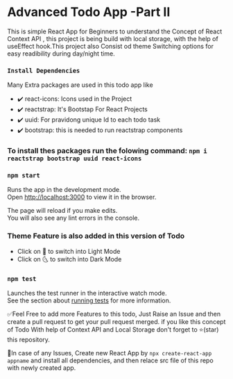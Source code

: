 # Advanced Todo App -Part II

This is simple React App for Beginners to understand the Concept of React Context API , this project is being build with local storage, with the help of useEffect hook.This project also Consist od theme Switching options for easy readibility during day/night time.
### `Install Dependencies`

Many Extra packages are used in this todo app like
- ✔️ react-icons: Icons used in the Project 
- ✔️ reactstrap: It's Bootstap For React Projects
- ✔️ uuid: For pravidong unique Id to each todo task
- ✔️ bootstrap: this is needed to run reactstrap components

### To install thes packages run the folowing command:   `npm i reactstrap bootstrap uuid react-icons`

### `npm start`

Runs the app in the development mode.\
Open [http://localhost:3000](http://localhost:3000) to view it in the browser.

The page will reload if you make edits.\
You will also see any lint errors in the console.

### Theme Feature is also added in this version of Todo

- Click on 🔆 to switch into Light Mode 
- Click on 🌜  to switch into Dark Mode

### `npm test`

Launches the test runner in the interactive watch mode.\
See the section about [running tests](https://facebook.github.io/create-react-app/docs/running-tests) for more information.

✅Feel Free to add more Features to this todo, Just Raise an Issue and then create a pull request to get your pull request merged. if you like this concept of Todo With help of Context API and Local Storage don't forget to ⭐(star) this repository.

🚩In case of any Issues, Create new React App by `npx create-react-app appname` and install all dependencies, and then relace src file of this repo with newly created app.



